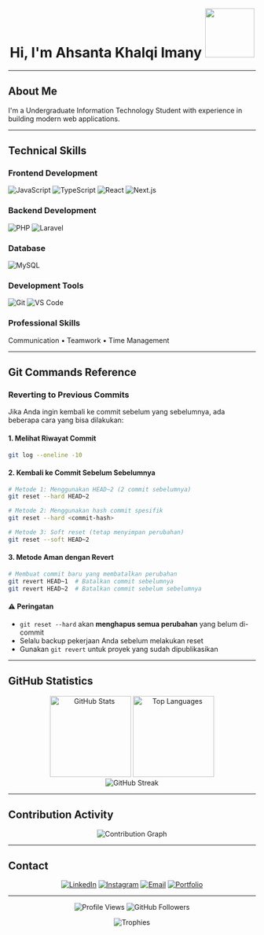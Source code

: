 <div align="center">

# Hi, I'm Ahsanta Khalqi Imany <img src="https://user-images.githubusercontent.com/74038190/212284087-bbe7e430-757e-4901-90bf-4cd2ce3e1852.gif" width="100">

</div>

---

## About Me

I'm a Undergraduate Information Technology Student with experience in building modern web applications.

---

## Technical Skills

### Frontend Development
![JavaScript](https://img.shields.io/badge/-JavaScript-F7DF1E?style=flat-square&logo=javascript&logoColor=black)
![TypeScript](https://img.shields.io/badge/-TypeScript-3178C6?style=flat-square&logo=typescript&logoColor=white)
![React](https://img.shields.io/badge/-React-61DAFB?style=flat-square&logo=react&logoColor=black)
![Next.js](https://img.shields.io/badge/-Next.js-000000?style=flat-square&logo=next.js&logoColor=white)

### Backend Development
![PHP](https://img.shields.io/badge/-PHP-777BB4?style=flat-square&logo=php&logoColor=white)
![Laravel](https://img.shields.io/badge/-Laravel-FF2D20?style=flat-square&logo=laravel&logoColor=white)

### Database
![MySQL](https://img.shields.io/badge/-MySQL-4479A1?style=flat-square&logo=mysql&logoColor=white)

### Development Tools
![Git](https://img.shields.io/badge/-Git-F05032?style=flat-square&logo=git&logoColor=white)
![VS Code](https://img.shields.io/badge/-VS%20Code-007ACC?style=flat-square&logo=visual-studio-code&logoColor=white)

### Professional Skills
Communication • Teamwork • Time Management

---

## Git Commands Reference

### Reverting to Previous Commits

Jika Anda ingin kembali ke commit sebelum yang sebelumnya, ada beberapa cara yang bisa dilakukan:

#### 1. Melihat Riwayat Commit
```bash
git log --oneline -10
```

#### 2. Kembali ke Commit Sebelum Sebelumnya
```bash
# Metode 1: Menggunakan HEAD~2 (2 commit sebelumnya)
git reset --hard HEAD~2

# Metode 2: Menggunakan hash commit spesifik
git reset --hard <commit-hash>

# Metode 3: Soft reset (tetap menyimpan perubahan)
git reset --soft HEAD~2
```

#### 3. Metode Aman dengan Revert
```bash
# Membuat commit baru yang membatalkan perubahan
git revert HEAD~1  # Batalkan commit sebelumnya
git revert HEAD~2  # Batalkan commit sebelum sebelumnya
```

#### ⚠️ Peringatan
- `git reset --hard` akan **menghapus semua perubahan** yang belum di-commit
- Selalu backup pekerjaan Anda sebelum melakukan reset
- Gunakan `git revert` untuk proyek yang sudah dipublikasikan

---

## GitHub Statistics

<div align="center">

<img src="https://github-readme-stats.vercel.app/api?username=santaimany&show_icons=true&theme=github_dark&hide_border=true&count_private=true" alt="GitHub Stats" height="165">
<img src="https://github-readme-stats.vercel.app/api/top-langs/?username=santaimany&layout=compact&theme=github_dark&hide_border=true" alt="Top Languages" height="165">

</div>

<div align="center">

<img src="https://github-readme-streak-stats.herokuapp.com/?user=santaimany&theme=github-dark-blue&hide_border=true" alt="GitHub Streak">

</div>

---

## Contribution Activity

<div align="center">

<img src="https://github-readme-activity-graph.vercel.app/graph?username=santaimany&bg_color=0d1117&color=58a6ff&line=1f6feb&point=58a6ff&area=true&hide_border=true" alt="Contribution Graph">

</div>

---

## Contact

<div align="center">

[![LinkedIn](https://img.shields.io/badge/-LinkedIn-0077B5?style=flat-square&logo=linkedin&logoColor=white)](https://linkedin.com/in/yourusername)
[![Instagram](https://img.shields.io/badge/-Instagram-E4405F?style=flat-square&logo=instagram&logoColor=white)](https://instagram.com/yourusername)
[![Email](https://img.shields.io/badge/-Email-EA4335?style=flat-square&logo=gmail&logoColor=white)](mailto:your.email@example.com)
[![Portfolio](https://img.shields.io/badge/-Portfolio-000000?style=flat-square&logo=firefox&logoColor=white)](https://yourportfolio.com)

</div>

---

<div align="center">

![Profile Views](https://komarev.com/ghpvc/?username=santaimany&color=0e75b6&style=flat)
![GitHub Followers](https://img.shields.io/github/followers/santaimany?label=Followers&style=flat&color=blue)

<img src="https://github-profile-trophy.vercel.app/?username=yourusername&theme=discord&no-frame=true&no-bg=true&row=1&column=7" alt="Trophies" />

</div>